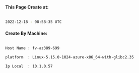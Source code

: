 
   
#### This Page Create at:

```bash

2022-12-18 - 08:58:35 UTC

```

#### Create By Machine:

```bash

Host Name : fv-az389-699

platform  : Linux-5.15.0-1024-azure-x86_64-with-glibc2.35

Ip Local  : 10.1.0.57

```

